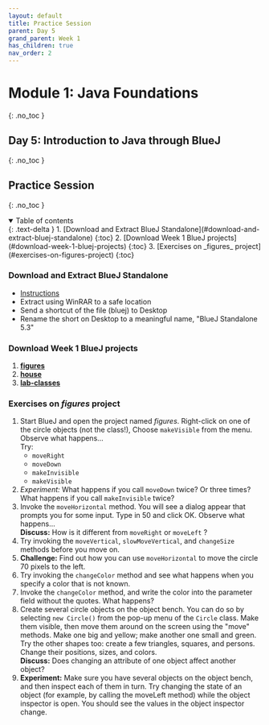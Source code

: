 ```yaml
---
layout: default
title: Practice Session
parent: Day 5
grand_parent: Week 1
has_children: true
nav_order: 2
---
```


# Module 1: Java Foundations
{: .no_toc }
## Day 5: Introduction to Java through BlueJ
{: .no_toc }
## Practice Session
{: .no_toc }

<details open markdown="block">
  <summary>
    Table of contents
  </summary>
  {: .text-delta }
1. [Download and Extract BlueJ Standalone](#download-and-extract-bluej-standalone)
   {:toc}
2. [Download Week 1 BlueJ projects](#download-week-1-bluej-projects)
   {:toc}
3. [Exercises on _figures_ project](#exercises-on-figures-project)
   {:toc}
</details>

### Download and Extract BlueJ Standalone
   - [Instructions](../../../instructions/software-needed#installing-bluej)
   - Extract using WinRAR to a safe location
   - Send a shortcut of the file (bluej) to Desktop
   - Rename the short on Desktop to a meaningful name, "BlueJ Standalone 5.3"

### Download Week 1 BlueJ projects

   1. [**figures**](../../../projects/bluej/part01/figures.zip)
   2. [**house**](../../../projects/bluej/part01/house.zip)
   3. [**lab-classes**](../../../projects/bluej/part01/lab-classes.zip)

### Exercises on _figures_ project

1. Start BlueJ and open the project named _figures_.
   Right-click on one of the circle objects (not the class!), Choose `makeVisible` from the menu. Observe what happens…  
   Try:  
   - `moveRight`
   - `moveDown`
   - `makeInvisible`
   - `makeVisible`
2. _Experiment:_ What happens if you call `moveDown` twice? Or three times? What happens if you call `makeInvisible` twice?
3. Invoke the `moveHorizontal` method. You will see a dialog appear that prompts you for some input. Type in 50 and click OK. Observe what happens…  
**Discuss:** How is it different from `moveRight` or `moveLeft` ?
4. Try invoking the `moveVertical`, `slowMoveVertical`, and `changeSize` methods before you move on.
5. **Challenge:** Find out how you can use `moveHorizontal` to move the circle 70 pixels to the left.
6. Try invoking the `changeColor` method and see what happens when you specify a color that is not known.
7. Invoke the `changeColor` method, and write the color into the parameter field without the quotes. What happens?
8. Create several circle objects on the object bench. You can do so by selecting `new Circle()` from the pop-up menu of the `Circle` class. Make them visible, then move them around on the screen using the "move" methods. Make one big and yellow; make another one small and green. Try the other shapes too: create a few triangles, squares, and persons. Change their positions, sizes, and colors.  
**Discuss:** Does changing an attribute of one object affect another object?
9. **Experiment:** Make sure you have several objects on the object bench, and then inspect each of them in turn. Try changing the state of an object (for example, by calling the moveLeft method) while the object inspector is open. You should see the values in the object inspector change.